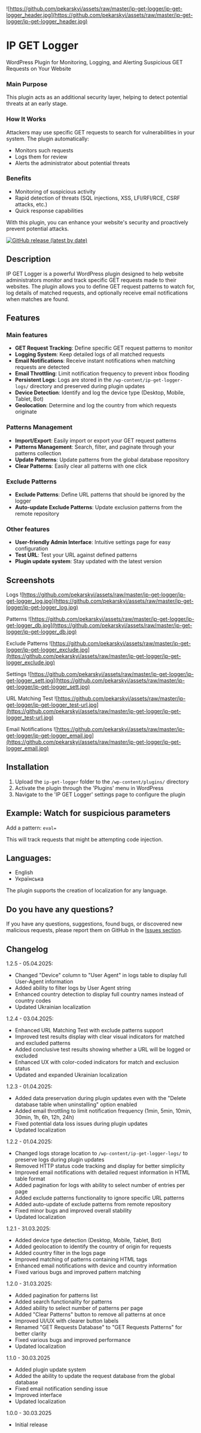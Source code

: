 ![https://github.com/pekarskyi/assets/raw/master/ip-get-logger/ip-get-logger_header.jpg](https://github.com/pekarskyi/assets/raw/master/ip-get-logger/ip-get-logger_header.jpg)

# IP GET Logger

WordPress Plugin for Monitoring, Logging, and Alerting Suspicious GET Requests on Your Website 

### Main Purpose  
This plugin acts as an additional security layer, helping to detect potential threats at an early stage.  

### How It Works  
Attackers may use specific GET requests to search for vulnerabilities in your system. The plugin automatically:  
- Monitors such requests  
- Logs them for review  
- Alerts the administrator about potential threats  

### Benefits  
- Monitoring of suspicious activity  
- Rapid detection of threats (SQL injections, XSS, LFI/RFI/RCE, CSRF attacks, etc.)  
- Quick response capabilities  

With this plugin, you can enhance your website's security and proactively prevent potential attacks.

[![GitHub release (latest by date)](https://img.shields.io/github/v/release/pekarskyi/ip-get-logger?style=for-the-badge)](https://GitHub.com/pekarskyi/ip-get-logger/releases/)

## Description

IP GET Logger is a powerful WordPress plugin designed to help website administrators monitor and track specific GET requests made to their websites. The plugin allows you to define GET request patterns to watch for, log details of matched requests, and optionally receive email notifications when matches are found.

## Features

### Main features
- **GET Request Tracking**: Define specific GET request patterns to monitor
- **Logging System**: Keep detailed logs of all matched requests
- **Email Notifications**: Receive instant notifications when matching requests are detected
- **Email Throttling**: Limit notification frequency to prevent inbox flooding
- **Persistent Logs**: Logs are stored in the `/wp-content/ip-get-logger-logs/` directory and preserved during plugin updates
- **Device Detection**: Identify and log the device type (Desktop, Mobile, Tablet, Bot)
- **Geolocation**: Determine and log the country from which requests originate

### Patterns Management
- **Import/Export**: Easily import or export your GET request patterns
- **Patterns Management**: Search, filter, and paginate through your patterns collection
- **Update Patterns**: Update patterns from the global database repository
- **Clear Patterns**: Easily clear all patterns with one click

### Exclude Patterns
- **Exclude Patterns**: Define URL patterns that should be ignored by the logger
- **Auto-update Exclude Patterns**: Update exclusion patterns from the remote repository

### Other features
- **User-friendly Admin Interface**: Intuitive settings page for easy configuration
- **Test URL**: Test your URL against defined patterns
- **Plugin update system**: Stay updated with the latest version

## Screenshots

Logs
![https://github.com/pekarskyi/assets/raw/master/ip-get-logger/ip-get-logger_log.jpg](https://github.com/pekarskyi/assets/raw/master/ip-get-logger/ip-get-logger_log.jpg)

Patterns
![https://github.com/pekarskyi/assets/raw/master/ip-get-logger/ip-get-logger_db.jpg](https://github.com/pekarskyi/assets/raw/master/ip-get-logger/ip-get-logger_db.jpg)

Exclude Patterns
![https://github.com/pekarskyi/assets/raw/master/ip-get-logger/ip-get-logger_exclude.jpg](https://github.com/pekarskyi/assets/raw/master/ip-get-logger/ip-get-logger_exclude.jpg)

Settings
![https://github.com/pekarskyi/assets/raw/master/ip-get-logger/ip-get-logger_sett.jpg](https://github.com/pekarskyi/assets/raw/master/ip-get-logger/ip-get-logger_sett.jpg)

URL Matching Test
![https://github.com/pekarskyi/assets/raw/master/ip-get-logger/ip-get-logger_test-url.jpg](https://github.com/pekarskyi/assets/raw/master/ip-get-logger/ip-get-logger_test-url.jpg)

Email Notifications
![https://github.com/pekarskyi/assets/raw/master/ip-get-logger/ip-get-logger_email.jpg](https://github.com/pekarskyi/assets/raw/master/ip-get-logger/ip-get-logger_email.jpg)

## Installation

1. Upload the `ip-get-logger` folder to the `/wp-content/plugins/` directory
2. Activate the plugin through the 'Plugins' menu in WordPress
3. Navigate to the 'IP GET Logger' settings page to configure the plugin

## Example: Watch for suspicious parameters

Add a pattern: `eval=`

This will track requests that might be attempting code injection.

## Languages:
- English
- Українська

The plugin supports the creation of localization for any language.

## Do you have any questions?


If you have any questions, suggestions, found bugs, or discovered new malicious requests, please report them on GitHub in the [Issues section](https://github.com/pekarskyi/ip-get-logger/issues).

## Changelog

1.2.5 - 05.04.2025:
- Changed "Device" column to "User Agent" in logs table to display full User-Agent information
- Added ability to filter logs by User Agent string
- Enhanced country detection to display full country names instead of country codes
- Updated Ukrainian localization

1.2.4 - 03.04.2025:
- Enhanced URL Matching Test with exclude patterns support
- Improved test results display with clear visual indicators for matched and excluded patterns
- Added conclusive test results showing whether a URL will be logged or excluded
- Enhanced UX with color-coded indicators for match and exclusion status
- Updated and expanded Ukrainian localization

1.2.3 - 01.04.2025:
- Added data preservation during plugin updates even with the "Delete database table when uninstalling" option enabled
- Added email throttling to limit notification frequency (1min, 5min, 10min, 30min, 1h, 6h, 12h, 24h)
- Fixed potential data loss issues during plugin updates
- Updated localization

1.2.2 - 01.04.2025:
- Changed logs storage location to `/wp-content/ip-get-logger-logs/` to preserve logs during plugin updates
- Removed HTTP status code tracking and display for better simplicity
- Improved email notifications with detailed request information in HTML table format
- Added pagination for logs with ability to select number of entries per page
- Added exclude patterns functionality to ignore specific URL patterns
- Added auto-update of exclude patterns from remote repository
- Fixed minor bugs and improved overall stability
- Updated localization

1.2.1 - 31.03.2025:
- Added device type detection (Desktop, Mobile, Tablet, Bot)
- Added geolocation to identify the country of origin for requests
- Added country filter in the logs page
- Improved matching of patterns containing HTML tags
- Enhanced email notifications with device and country information
- Fixed various bugs and improved pattern matching

1.2.0 - 31.03.2025:
- Added pagination for patterns list
- Added search functionality for patterns
- Added ability to select number of patterns per page
- Added "Clear Patterns" button to remove all patterns at once
- Improved UI/UX with clearer button labels
- Renamed "GET Requests Database" to "GET Requests Patterns" for better clarity
- Fixed various bugs and improved performance
- Updated localization

1.1.0 - 30.03.2025
- Added plugin update system  
- Added the ability to update the request database from the global database  
- Fixed email notification sending issue  
- Improved interface  
- Updated localization

1.0.0 - 30.03.2025
- Initial release
